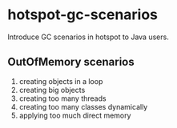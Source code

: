 # hotspot-gc-scenarios
Introduce GC scenarios in hotspot to Java users.

## OutOfMemory scenarios

1. creating objects in a loop
1. creating big objects
1. creating too many threads
1. creating too many classes dynamically
1. applying too much direct memory


